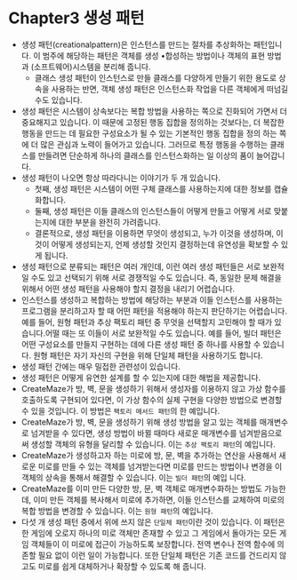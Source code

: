 # Chapter3 생성 패턴

- 생성 패턴(creationalpattern)은 인스턴스를 만드는 절차를 추상화하는 패턴입니다. 이 범주에 해당하는 패턴은 객체를 생성 •합성하는 방법이나 객체의 표현 방법과 (소프트웨어)시스템을 분리해 줍니다.
  - 클래스 생성 패턴이 인스턴스로 만들 클래스를 다양하게 만들기 위한 용도로 상속을 사용하는 반면, 객체 생성 패턴은 인스턴스화 작업을 다른 객체에게 떠넘길 수도 있습니다.
- 생성 패턴은 시스템이 상속보다는 복합 방법을 사용하는 쪽으로 진화되어 가면서 더 중요해지고 있습니다. 이 때문에 고정된 행동 집합을 정의하는 것보다는, 더 복잡한 행동을 만드는 데 필요한 구성요소가 될 수 있는 기본적인 행동 집합을 정의 하는 쪽에 더 많은 관심과 노력이 들어가고 있습니다. 그러므로 특정 행동을 수행하는 클래스를 만들려면 단순하게 하나의 클래스를 인스턴스화하는 일 이상의 품이 늘어갑니다.
- 생성 패턴이 나오면 항상 따라다니는 이야기가 두 개 있습니다.
  - 첫째, 생성 패턴은 시스템이 어떤 구체 클래스를 사용하는지에 대한 정보를 캡슐화합니다.
  - 둘째, 생성 패턴은 이들 클래스의 인스턴스들이 어떻게 만들고 어떻게 서로 맞붙는지에 대한 부분을 완전히 가려줍니다.
  - 결론적으로, 생성 패턴을 이용하면 무엇이 생성되고, 누가 이것을 생성하며, 이것이 어떻게 생성되는지, 언제 생성할 것인지 결정하는데 유연성을 확보할 수 있게 됩니다.
- 생성 패턴으로 분류되는 패턴은 여러 개인데, 이런 여러 생성 패턴들은 서로 보완적일 수도 있고 선택되기 위해 서로 경쟁적일 수도 있습니다. 즉, 동일한 문제 해결을 위해서 어떤 생성 패턴을 사용해야 할지 결정을 내리기 어렵습니다.
- 인스턴스를 생성하고 복합하는 방법에 해당하는 부분과 이들 인스턴스를 사용하는 프로그램을 분리하고자 할 때 어떤 패턴을 적용해야 하는지 판단하기는 어렵습니다. 예를 들어, 원형 패턴과 추상 팩토리 패턴 중 무엇을 선택할지 고민해야 할 때가 있습니다.어떨 때는 또 이들이 서로 보완적일 수도 있습니다. 예를 들어, 빌더 패턴은 어떤 구성요소를 만들지 구현하는 데에 다른 생성 패턴 중 하나를 사용할 수 있습니다. 원형 패턴은 자기 자신의 구현을 위해 단일체 패턴을 사용하기도 합니다.
- 생성 패턴 간에는 매우 밀접한 관련성이 있습니다.
- 생성 패턴은 어떻게 유연한 설계를 할 수 있는지에 대한 해법을 제공합니다.
- CreateMaze가 방, 벽, 문을 생성하기 위해서 생성자를 이용하지 않고 가상 함수를 호출하도록 구현되어 있다면, 이 가상 함수의 실제 구현을 다양한 방법으로 변경할 수 있을 것입니다. 이 방법은 `팩토리 메서드 패턴`의 한 예입니다.
- CreateMaze가 방, 벽, 문을 생성하기 위해 생성 방법을 알고 있는 객체를 매개변수로 넘겨받을 수 있다면, 생성 방법이 바뀔 때마다 새로운 매개변수를 넘겨받음으로써 생성할 객체의 유형을 달리할 수 있습니다. 이는 `추상 팩토리 패턴`의 예입니다.
- CreateMaze가 생성하고자 하는 미로에 방, 문, 벽을 추가하는 연산을 사용해서 새로운 미로를 만들 수 있는 객체를 넘겨받는다면 미로를 만드는 방법이나 변경을 이 객체의 상속을 통해서 해결할 수 있습니다. 이는 `빌더 패턴`의 예입 니다.
- CreateMaze를 이미 만든 다양한 방, 문, 벽 객체로 매개변수화하는 방법도 가능한데, 이미 만든 객체를 복사해서 미로에 추가하면, 이들 인스턴스를 교체하여 미로의 복합 방법을 변경할 수 있습니다. 이는 `원형 패턴`의 예입니다.
- 다섯 개 생성 패턴 중에서 위에 쓰지 않은 `단일체 패턴`이란 것이 있습니다. 이 패턴은 한 게임에 오로지 하나의 미로 객체만 존재할 수 있고 그 게임에서 돌아가는 모든 게임 객체들이 이 미로에 접근이 가능하도록 보장합니다. 전역 변수나 전역 함수에 의존할 필요 없이 이런 일이 가능합니다. 또한 단일체 패턴은 기존 코드를 건드리지 않고도 미로를 쉽게 대체하거나 확장할 수 있도록 해 줍니다.
